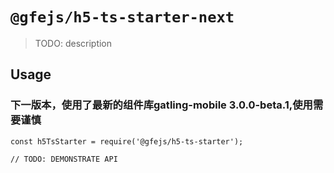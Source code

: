 # `@gfejs/h5-ts-starter-next`

> TODO: description

## Usage


### 下一版本，使用了最新的组件库gatling-mobile 3.0.0-beta.1,使用需要谨慎

```
const h5TsStarter = require('@gfejs/h5-ts-starter');

// TODO: DEMONSTRATE API
```
